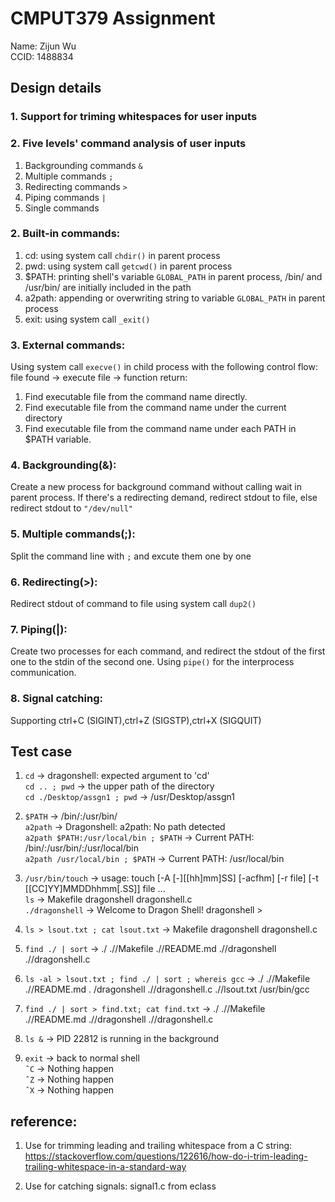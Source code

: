 # CMPUT379 Assignment

Name: Zijun Wu  
CCID: 1488834


## Design details

### 1. Support for triming whitespaces for user inputs

### 2. Five levels' command analysis of user inputs

1. Backgrounding commands `&`
2. Multiple commands `;`
3. Redirecting commands `>`
4. Piping commands `|`
5. Single commands

### 2. Built-in commands:

1. cd: using system call `chdir()` in parent process  
2. pwd: using system call `getcwd()` in parent process  
3. $PATH: printing shell's variable `GLOBAL_PATH` in parent process, /bin/ and /usr/bin/ are initially included in the path
4. a2path: appending or overwriting string to variable `GLOBAL_PATH` in parent process
5. exit: using system call `_exit()`

### 3. External commands:
 
Using system call `execve()` in child process with the following control flow: file found -> execute file -> function return:

1. Find executable file from the command name directly.
2. Find executable file from the command name under the current directory  
3. Find executable file from the command name under each PATH in $PATH variable.

### 4. Backgrounding(&):

Create a new process for background command without calling wait in parent process. If there's a redirecting demand, redirect stdout to file, else redirect stdout to `"/dev/null"`

### 5. Multiple commands(;):

Split the command line with `;` and excute them one by one

### 6. Redirecting(>):

Redirect stdout of command to file using system call `dup2()`

### 7. Piping(|):

Create two processes for each command, and redirect the stdout of the first one to the stdin of the second one. Using `pipe()` for the interprocess communication.

### 8. Signal catching:

Supporting ctrl+C (SIGINT),ctrl+Z (SIGSTP),ctrl+X (SIGQUIT)


## Test case

1. `cd` -> dragonshell: expected argument to 'cd'  
`cd .. ; pwd` -> the upper path of the directory   
`cd ./Desktop/assgn1 ; pwd` -> /usr/Desktop/assgn1

2. `$PATH` -> /bin/:/usr/bin/  
`a2path` -> Dragonshell: a2path: No path detected  
`a2path $PATH:/usr/local/bin ; $PATH` -> Current PATH: /bin/:/usr/bin/:/usr/local/bin  
`a2path /usr/local/bin ; $PATH` -> Current PATH: /usr/local/bin  

3. `/usr/bin/touch` -> usage: touch [-A [-][[hh]mm]SS] [-acfhm] [-r file] [-t [[CC]YY]MMDDhhmm[.SS]] file ...  
`ls` -> Makefile       dragonshell     dragonshell.c  
`./dragonshell` -> Welcome to Dragon Shell! dragonshell >  

4. `ls > lsout.txt ; cat lsout.txt` -> Makefile       dragonshell     dragonshell.c  

5. `find ./ | sort` -> ./ .//Makefile .//README.md .//dragonshell .//dragonshell.c

6. `ls -al > lsout.txt ; find ./ | sort ; whereis gcc` -> ./ .//Makefile .//README.md . /dragonshell .//dragonshell.c .//lsout.txt /usr/bin/gcc

7. `find ./ | sort > find.txt; cat find.txt` -> ./ .//Makefile .//README.md .//dragonshell .//dragonshell.c

8. `ls &` -> PID 22812 is running in the background

9. `exit` -> back to normal shell  
`ˆC` -> Nothing happen  
`ˆZ` -> Nothing happen  
`ˆX` -> Nothing happen

## reference:

1. Use for trimming leading and trailing whitespace from a C string: https://stackoverflow.com/questions/122616/how-do-i-trim-leading-trailing-whitespace-in-a-standard-way

2. Use for catching signals:  signal1.c from eclass















